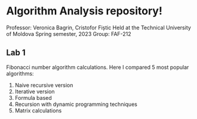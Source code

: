 # Algorithm Analysis repository!
Professor: Veronica Bagrin, Cristofor Fiștic
Held at the Technical University of Moldova
Spring semester, 2023
Group: FAF-212

## Lab 1

Fibonacci number algorithm calculations. Here I compared 5 most popular algorithms:

1.  Naive recursive version
2.  Iterative version
3.  Formula based
4.  Recursion with dynamic programming techniques
5.  Matrix calculations

